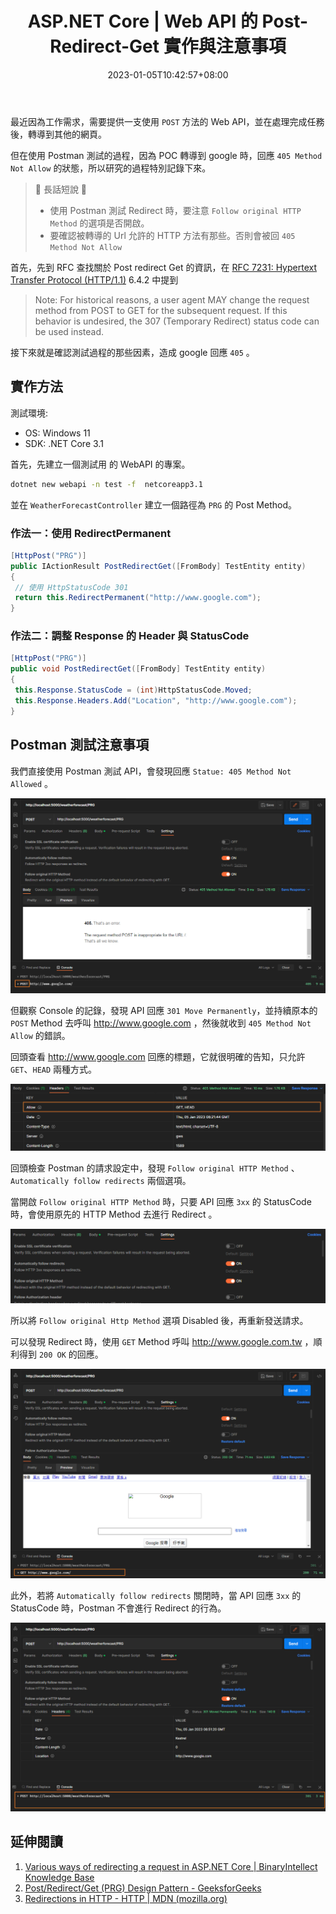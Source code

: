 ﻿---
title: ASP.NET Core | Web API 的 Post-Redirect-Get 實作與注意事項
description: 在進行 Post-Redirect-Get 實作時，301 redirect 到目標的網址時，發生回應 405。其問題的原因與 Postman 的設定及目標網址允許的 HTTP 方法有關。
tags:
  - ASP.NET CORE
categories:
  - 軟體開發
keywords:
  - Post-Redirect-Get
  - Postman
  - .NET Core
date: 2023-01-05T10:42:57+08:00
lastmod: 2023-06-28T13:20:54+08:00
slug: post-redirect-get
---

最近因為工作需求，需要提供一支使用  `POST`  方法的 Web API，並在處理完成任務後，轉導到其他的網頁。

但在使用 Postman 測試的過程，因為 POC 轉導到 google 時，回應  `405 Method Not Allow` 的狀態，所以研究的過程特別記錄下來。

> 🔖 長話短說 🔖
>
> - 使用 Postman 測試 Redirect 時，要注意 `Follow original HTTP Method` 的選項是否開啟。
> - 要確認被轉導的 Url 允許的 HTTP 方法有那些。否則會被回 `405 Method Not Allow`

<!--more-->

首先，先到 RFC 查找關於 Post redirect Get 的資訊，在 [RFC 7231: Hypertext Transfer Protocol (HTTP/1.1)](https://www.rfc-editor.org/rfc/rfc7231#section-6.4.2) 6.4.2 中提到

> Note: For historical reasons, a user agent MAY change the request method from POST to GET for the subsequent request.  If this behavior is undesired, the 307 (Temporary Redirect) status code can be used instead.

接下來就是確認測試過程的那些因素，造成 google 回應 `405` 。

## 實作方法

測試環境:

- OS: Windows 11
- SDK: .NET Core 3.1

首先，先建立一個測試用 的 WebAPI 的專案。

``` bash
dotnet new webapi -n test -f  netcoreapp3.1
```

並在 `WeatherForecastController` 建立一個路徑為 `PRG`  的 Post Method。

### 作法一：使用 RedirectPermanent

```csharp
[HttpPost("PRG")]
public IActionResult PostRedirectGet([FromBody] TestEntity entity)
{
 // 使用 HttpStatusCode 301
 return this.RedirectPermanent("http://www.google.com");
}
```

### 作法二：調整 Response 的 Header 與 StatusCode

```csharp
[HttpPost("PRG")]
public void PostRedirectGet([FromBody] TestEntity entity)
{
 this.Response.StatusCode = (int)HttpStatusCode.Moved;
 this.Response.Headers.Add("Location", "http://www.google.com");
}
```

## Postman 測試注意事項

我們直接使用 Postman 測試 API，會發現回應 `Statue: 405 Method Not Allowed` 。

![Postman response 405](./images/RedirectPermanent_Postman_405.png)

但觀察 Console 的記錄，發現 API 回應 `301 Move Permanently`，並持續原本的  `POST`  Method 去呼叫 <http://www.google.com> ，然後就收到 `405 Method Not Allow` 的錯誤。

回頭查看 <http://www.google.com> 回應的標題，它就很明確的告知，只允許 `GET`、`HEAD` 兩種方式。

![Postman response header](./images/RedirectPermanent_Postman_405_Response_Header.png)

回頭檢查 Postman 的請求設定中，發現 `Follow original HTTP Method` 、`Automatically follow redirects` 兩個選項。

當開啟  `Follow original HTTP Method`  時，只要 API 回應 `3xx` 的 StatusCode 時，會使用原先的 HTTP Method 去進行 Redirect 。

![Postman request settings](./images/Postman_Request_settings.png)

所以將 `Follow original Http Method` 選項 Disabled 後，再重新發送請求。

可以發現 Redirect 時，使用 `GET`  Method 呼叫 <http://www.google.com.tw> ，順利得到 `200 OK` 的回應。

![disable follow origin HTTP Method](./images/Postman_Disabled_Follow_origin_HTTP_Method.png)

此外，若將 `Automatically follow redirects` 關閉時，當 API 回應 `3xx` 的 StatusCode 時，Postman 不會進行 Redirect 的行為。

![disable automatically follow redirects](./images/Postman_Disabled_Automaticall_follow_redirects.png)

## 延伸閱讀

1. [Various ways of redirecting a request in ASP.NET Core | BinaryIntellect Knowledge Base](http://binaryintellect.net/articles/2cde4c7c-b43d-4c67-acc2-614ae9b0fcf5.aspx)
2. [Post/Redirect/Get (PRG) Design Pattern - GeeksforGeeks](https://www.geeksforgeeks.org/post-redirect-get-prg-design-pattern/)
3. [Redirections in HTTP - HTTP | MDN (mozilla.org)](https://developer.mozilla.org/en-US/docs/Web/HTTP/Redirections)
